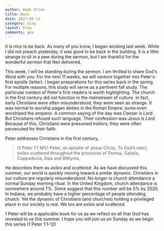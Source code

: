 ```yaml
---
author: Wade Allen
title: Back
date: 2017-09-11
category: blog
layout: blog
comments: yes
---
```


It is nice to be back. As many of you know, I began working last week. While I did not preach yesterday, it was good to be back in the building. It is a little strange to sit in a pew during the sermon, but I am thankful for the wonderful sermon that Neil delivered. 

This week, I will be standing during the sermon. I am thrilled to share God's Word with you. For the next 11 weeks, we will venture together into Peter's first epistle (letter). I began preparations for this series back in the spring. For multiple reasons, this study will serve as a pertinent fall study. The particular context of Peter's first readers is worth highlighting. The church in the first century did not function in the mainstream of culture. In fact, early Christians were often misunderstood; they were seen as strange. It was normal to worship pagan deities in the Roman Empire; some even worshiped the emperor. A common saying of the day was *Caesar is Lord*. But Christians refused such language. Their confession was *Jesus is Lord*. Because of this, Christians were presumed traitors; they were often persecuted for their faith.

Peter addresses Christians in the first century,

>(1 Peter 1:1 NIV) Peter, an apostle of Jesus Christ, To God’s elect, exiles scattered throughout the provinces of Pontus, Galatia, Cappadocia, Asia and Bithynia,

He describes them as *exiles* and *scattered*. As we have discussed this summer, our world is quickly moving toward a similar dynamic. Christians in our culture are regularly misunderstood. No longer is church attendance a normal Sunday morning ritual. In the United Kingdom, church attendance is somewhere around 7%. Some suggest that this number will be 5% by 2020. In Indiana, we probably have a higher percentage of people attending church. Yet the dynamic of Christians (and churches) holding a privileged place in our society is real. We too are *exiles* and *scattered*.

1 Peter will be a applicable book for us as we reflect on all that God has revealed to us this summer. I hope you will join us on Sunday as we begin this series (1 Peter 1:1-12)


 
